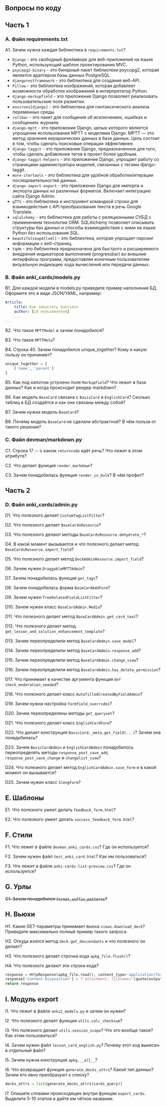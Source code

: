 ## Вопросы по коду

## Часть 1

### A. Файл requirements.txt

A1. Зачем нужна каждая библиотека в `requirements.txt`?

- `Django` - это свободный фреймворк для веб-приложений на языке Python,
использующий шаблон проектирования MVC.
- `psycopg2-binary` - это бинарный пакет библиотеки psycopg2, которая является адаптером базы данных PostgreSQL.
- `djangorestframework` - это библиотека для создания веб-API.
- `Pillow` - это библиотека изображений, которая добавляет возможности обработки изображений в интерпретатор Python.
- `django-markupfield` - это приложение Django позволяет реализовать пользовательские поля разметки.
- `environs[django]` - это библиотека для синтаксического анализа переменных среды.
- `rollbar` - это пакет для сообщения об исключениях, ошибках и сообщениях журнала
- `django-mptt` - это приложение Django, целью которого является упрощение
использования MPTT с моделями Django. MPTT — это метод хранения иерархических
данных в базе данных. Цель состоит в том, чтобы сделать поисковые операции эффективнее.
- `django-taggit` - это приложение Django, предназначенное для того,
чтобы сделать добавление тегов в проект более удобным.
- `django-taggit-helpers` - это приложение Django, упрощает работу со страницами администратора моделей,
связанных с тегами django-taggit.
- `more-itertools` - это библиотека для удобной обработки/итерации последовательностей данных.
- `django-import-export` - это приложение Django для импорта и экспорта
данных из различных форматов. Включает интеграцию сайта Django Admin.
- `gTTS` - это библиотека и инструмент командной строки для взаимодействия с API преобразования текста в
речь Google Translate.
- `sqlalchemy` - это библиотека для работы с реляционными СУБД с применением технологии ORM.
SQLAlchemy позволяет описывать структуры баз данных и способы взаимодействия с ними на языке Python без
использования SQL.
- `beautifulsoup4[lxml]` - это библиотека, которая упрощает парсинг информации с веб-страниц.
- `tqdm` - это библиотека предназначена для быстрого и расширяемого внедрения индикаторов выполнения (progressbar)
во внешние интерфейсы программ, предоставляя конечным пользователям визуальную индикацию хода вычислений
или передачи данных.


### B. Файл anki_cards/models.py

B1. Для каждой модели в models.py приведите пример наполнения БД. Оформите это в виде JSON/YAML, например:

```yaml
Article:
    title: Как запустить Gunicorn
    author: [id пользователя]
    ...
...
```

B2. Что такое `MPTTModel` и зачем понадобился?

B3. Что такое `MPTTMeta`?

B4. Строка 40. Зачем понадобился unique_together? Кому и какую пользу он причиняет?

```python
unique_together = [
    ['name', 'parent']
]
```

B5. Как под капотом устроено поле `MarkupField`? Что лежит в базе данных? Как и когда происходит рендер markdown?

B6. Как модель `BaseCard` связана с `BasicCard` и `EnglishCard`? Сколько таблиц в БД создаётся и как они связаны между собой?

B7. Зачем нужна модель `BaseCard`?

B8. Почему модель `BaseCard` не сделали абстрактной? В чём польза от такого решения?

### C. Файл devman/markdown.py

C1. Строка 17 -- о каком `returncode` идёт речь? Что лежит в этом атрибуте?

C2. Что делает функция `render_markdown`?

C3. Зачем понадобилась функция `render_in_bulk`? В чём профит?

## Часть 2

### D. Файл anki_cards/admin.py

D1. Что полезного делает `CustomTagListFilter`?

D2. Что полезного делает `BaseCardsResource`?

D3. Что полезного делают методы `BaseCardsResource.dehydrate_*`?

D4. В какой момент вызывается и что полезного делает метод `BaseCardsResource.import_field`?

D5. Что полезного делает метод `DeckAdminResource.import_field`?

D6. Зачем нужен `DraggableMPTTAdmin`?

D7. Зачем понадобилась функция `get_tags`?

D8. Зачем понадобилась форма `BaseCardAddForm`?

D9. Зачем нужен `TreeRelatedFieldListFilter`?

D10. Зачем нужен класс `BaseCardAdmin.Media`?

D11. Что полезного делает метод `BaseCardAdmin.get_card_text`?

D12. Что полезного делает метод `get_lesson_and_solution_enhancement_template`?

D13. Зачем переопределили метод `BaseCardAdmin.save_model`?

D14. Зачем переопределили метод `BaseCardAdmin.response_add`?

D15. Зачем переопределили метод `BaseCardAdmin.change_view`?

D16. Зачем переопределили метод `BaseCardAdmin.has_delete_permission`?

D17. Что принимает в качестве аргумента функция `def check_moderation_needed`?

D18. Что полезного делает класс `AutofilledCreatedByFieldAdmin`?

D19. Зачем нужна настройка `formfield_overrides`?

D20. Зачем переопределены методы `get_queryset`?

D21. Что полезного делает класс `EnglishCardForm`?

D22. Что делает конструкция `BasicCard._meta.get_field(...)`? Зачем она понадобилась?

D23. Зачем `BasicCardAdmin` и `EnglishCardAdmin` понадобилось переопределять методы `response_post_save_add`, `response_post_save_change` и `changelist_view`?

D24. Что полезного делает метод `EnglishCardAdmin.save_form` и в какой момент он вызывается?

D25. Зачем нужен класс `SlengForm`?

## E. Шаблоны

E1. Что полезного умеет делать `feedback_form.html`?

E2. Что полезного умеет делать `success_feedback_form.html`?


## F. Стили

F1. Что лежит в файле `devman_anki_cards.css`? Где он используется?

F2. Зачем нужен файл `test_anki_card.html`? Как им пользоваться?

F3. Что лежит в файле `anki-cards-list-preview.css`? Где он используется?


## G. Урлы

~~G1. Зачем понадобился `format_suffix_patterns`?~~


## H. Вьюхи

H1. Какие GET-параметры принимает вьюха `views.download_deck`? Приведите максимально полный пример такого запроса.

H2. Откуда взялся метод `deck.get_descendants` и что полезного он делает?

H3. Что полезного делает строчка кода `apkg_file.flush()`?

H4. Что полезного делают эти строки кода?

```python
response = HttpResponse(apkg_file.read(), content_type='application/force-download')
response['Content-Disposition'] = f'attachment; filename="{quote(output_file_name)}"'
return response
```

## I. Модуль export

I1. Что лежит в файле `anki2_models.py` и зачем он нужен?

I2. Что полезного делает функция `utils.calc_checksum`?

I3. Что полезного делает `utils.session_scope`? Что это вообще такое? Как этим пользоваться?

I4. Зачем нужен файл `lesson_card_english.py`? Почему этот код вынесен в отдельный файл?

I5. Зачем нужна конструкция `apkg.__all__`?

I6. Что возвращает функция `generate_decks_attrs`? Какой тип данных? Зачем его явно преобразуют к списку?

```python
decks_attrs = list(generate_decks_attrs(cards_query))
```

I7. Опишите словами происходящее внутри функции `export_cards`. Выделите 5-10 этапов и дайте им чёткое название.
